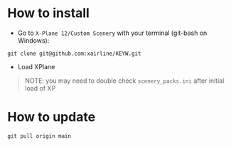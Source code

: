 # How to install
- Go to `X-Plane 12/Custom Scenery` with your terminal (git-bash on Windows):

```
git clone git@github.com:xairline/KEYW.git
```
- Load XPlane
>NOTE: you may need to double check `scenery_packs.ini` after initial load of XP

# How to update

```
git pull origin main
```
